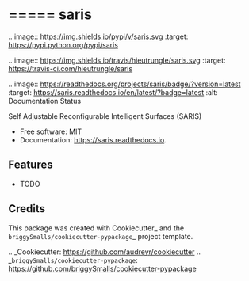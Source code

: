 =====
saris
=====


.. image:: https://img.shields.io/pypi/v/saris.svg
        :target: https://pypi.python.org/pypi/saris

.. image:: https://img.shields.io/travis/hieutrungle/saris.svg
        :target: https://travis-ci.com/hieutrungle/saris

.. image:: https://readthedocs.org/projects/saris/badge/?version=latest
        :target: https://saris.readthedocs.io/en/latest/?badge=latest
        :alt: Documentation Status




Self Adjustable Reconfigurable Intelligent Surfaces (SARIS)


* Free software: MIT
* Documentation: https://saris.readthedocs.io.


Features
--------

* TODO

Credits
-------

This package was created with Cookiecutter_ and the `briggySmalls/cookiecutter-pypackage`_ project template.

.. _Cookiecutter: https://github.com/audreyr/cookiecutter
.. _`briggySmalls/cookiecutter-pypackage`: https://github.com/briggySmalls/cookiecutter-pypackage
